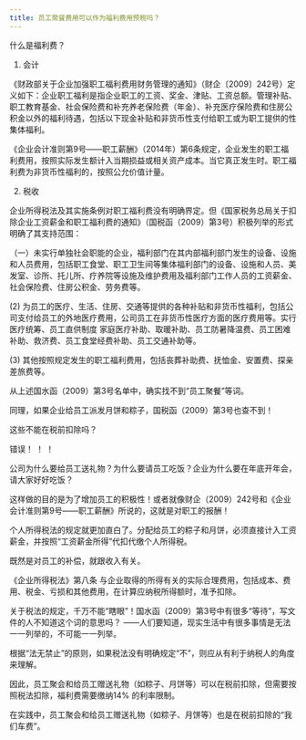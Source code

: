 ```yaml
---
title: 员工聚餐费用可以作为福利费用预税吗？
---
```


什么是福利费？

1. 会计

《财政部关于企业加强职工福利费用财务管理的通知》（财企〔2009〕242号）定义如下：企业职工福利是指企业职工的工资、奖金、津贴、工资总额。管理补贴、职工教育基金、社会保险费和补充养老保险费（年金）、补充医疗保险费和住房公积金以外的福利待​​遇，包括以下现金补贴和非货币性支付给职工或为职工提供的性集体福利。

《企业会计准则第9号——职工薪酬》（2014年）第6条规定，企业发生的职工福利费用，按照实际发生额计入当期损益或相关资产成本。当它真正发生时。职工福利费为非货币性福利的，按照公允价值计量。
<!-- more -->
2. 税收

企业所得税法及其实施条例对职工福利费没有明确界定。但《国家税务总局关于扣除企业工资薪金和职工福利费的通知》（国税函（2009）第3号）积极列举的形式明确了其支持范围：

（一）未实行单独社会职能的企业，福利部门在其内部福利部门发生的设备、设施和人员费用，包括职工食堂、职工卫生间等集体福利部门的设备、设施和人员、美发室、诊所、托儿所、疗养院等设施及维护费用及福利部门工作人员的工资薪金、社会保险费、住房公积金、劳务费等。

(2) 为员工的医疗、生活、住房、交通等提供的各种补贴和非货币性福利，包括公司支付给员工的外地医疗费用，公司员工在非货币性医疗方面的医疗费用等。实行医疗统筹、员工直供制度 家庭医疗补助、取暖补助、员工防暑降温费、员工困难补助、救济费、员工食堂经费补助、员工交通补助等。

(3) 其他按照规定发生的职工福利费用，包括丧葬补助费、抚恤金、安置费、探亲差旅费等。

从上述国水函（2009）第3号名单中，确实找不到“员工聚餐”等词。

同理，如果企业给员工派发月饼和粽子，国税函（2009）第3号也查不到！

这些不能在税前扣除吗？

错误！ ！ ！

公司为什么要给员工送礼物？为什么要请员工吃饭？企业为什么要在年底开年会，请大家好好吃饭？

这样做的目的是为了增加员工的积极性！或者就像财企（2009）242号和《企业会计准则第9号——职工薪酬》所说的，这就是对职工的报酬！

个人所得税法的规定就更加直白了。分配给员工的粽子和月饼，必须直接计入工资薪金，并按照“工资薪金所得”代扣代缴个人所得税。

既然是对员工的补偿，就跟收入有关。

《企业所得税法》第八条 与企业取得的所得有关的实际合理费用，包括成本、费用、税金、亏损和其他费用，在计算应纳税所得额时，准予扣除。

关于税法的规定，千万不能“瞎眼”！国水函（2009）第3号中有很多“等待”，写文件的人不知道这个词的意思吗？ ——人们要知道，现实生活中有很多事情是无法一一列举的，不可能一一列举。

根据“法无禁止”的原则，如果税法没有明确规定“不”，则应从有利于纳税人的角度来理解。

因此，员工聚会和给员工赠送礼物（如粽子、月饼等）可以在税前扣除，但需要按照税法扣除，福利费需要缴纳14% 的利率限制。

在实践中，员工聚会和给员工赠送礼物（如粽子、月饼等）也是在税前扣除的“我们车费”。